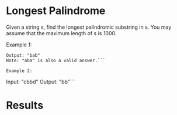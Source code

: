 # Longest Palindrome

Given a string s, find the longest palindromic substring in s. You may assume that the maximum length of s is 1000.

Example 1:

```Input: "babad"
Output: "bab"
Note: "aba" is also a valid answer.```

Example 2:
```
Input: "cbbd"
Output: "bb"```

# Results

